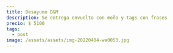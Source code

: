 ```yaml
---
title: Desayuno D&M
description: Se entrega envuelto con moño y tags con frases
precio: $ 5100
tags:
  - post
image: /assets/assets/img-20220404-wa0053.jpg
---
```

